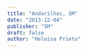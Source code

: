 ```yaml
---
title: "Andarilhas, SM"
date: "2013-12-04"
publisher: "SM"
draft: false
author: "Heloisa Prieto"
---
```


